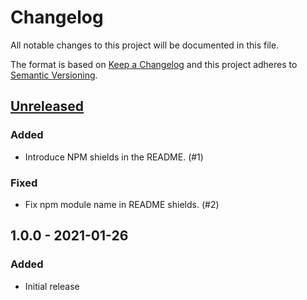 # Changelog

All notable changes to this project will be documented in this file.

The format is based on [Keep a Changelog](http://keepachangelog.com/)
and this project adheres to [Semantic Versioning](http://semver.org/).

## [Unreleased]
### Added
- Introduce NPM shields in the README. (#1)

### Fixed
- Fix npm module name in README shields. (#2)

## 1.0.0 - 2021-01-26
### Added
- Initial release

[Unreleased]: https://github.com/ggoodman/kacl/compare/v1.0.0...HEAD
